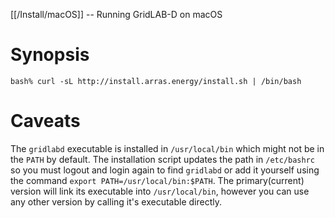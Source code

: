 [[/Install/macOS]] -- Running GridLAB-D on macOS

# Synopsis

~~~
bash% curl -sL http://install.arras.energy/install.sh | /bin/bash
~~~

# Caveats

The `gridlabd` executable is installed in `/usr/local/bin` which might not be in the `PATH` by default.  The installation script updates the path in `/etc/bashrc` so you must logout and login again to find `gridlabd` or add it yourself using the command `export PATH=/usr/local/bin:$PATH`. The primary(current) version will link its executable into `/usr/local/bin`, however you can use any other version by calling it's executable directly.
